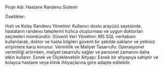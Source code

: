 Proje Adı: Hastane Randevu Sistemi

Özellikler:

Hızlı ve Kolay Randevu Yönetimi: Kullanıcı dostu arayüzü sayesinde, hastaların randevu taleplerini hızlıca oluşturması ve uygun doktorları seçmeleri mümkündür.
Güvenli Veri Yönetimi: MS SQL veritabanı kullanılarak, doktor ve hasta bilgileri güvenli bir şekilde saklanır ve yetkisiz erişimlere karşı korunur.
Verimlilik ve Maliyet Tasarrufu: Operasyonel verimliliği artırırken, maliyet tasarrufu sağlar ve personel zamanını daha etkin kullanır.
Esnek ve Ölçeklenebilir Altyapı: Esnek bir altyapıya sahiptir ve kolayca hastane veya klinik ihtiyaçlarına göre adapte edilebilir.
